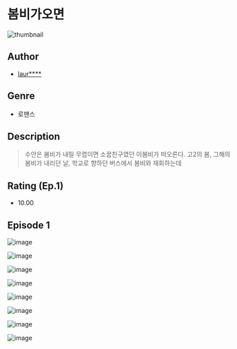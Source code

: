 # 봄비가오면
![thumbnail](https://image-comic.pstatic.net/user_contents_data/challenge_comic/2023/05/25/271138/upload_7220508473461977144_480x623.jpeg)

## Author
- [laur****](https://comic.naver.com/artistTitle?id=271138)

## Genre
- 로맨스

## Description
> 수안은 봄비가 내릴 무렵이면 소꿉친구였던 이봄비가 떠오른다. 고2의 봄, 그해의 봄비가 내리던 날, 학교로 향하던 버스에서 봄비와 재회하는데


## Rating (Ep.1)
- 10.00

## Episode 1
![image](https://image-comic.pstatic.net/user_contents_data/challenge_comic/2023/05/25/271138/upload_3558188068319343925.jpeg)

![image](https://image-comic.pstatic.net/user_contents_data/challenge_comic/2023/05/25/271138/upload_7075829261670625842.jpeg)

![image](https://image-comic.pstatic.net/user_contents_data/challenge_comic/2023/05/25/271138/upload_3977857569973745977.jpeg)

![image](https://image-comic.pstatic.net/user_contents_data/challenge_comic/2023/05/25/271138/upload_3905242308805813345.jpeg)

![image](https://image-comic.pstatic.net/user_contents_data/challenge_comic/2023/05/25/271138/upload_3991146276113889075.jpeg)

![image](https://image-comic.pstatic.net/user_contents_data/challenge_comic/2023/05/25/271138/upload_7234250191277483056.jpeg)

![image](https://image-comic.pstatic.net/user_contents_data/challenge_comic/2023/05/25/271138/upload_3690812471685505593.jpeg)

![image](https://image-comic.pstatic.net/user_contents_data/challenge_comic/2023/05/25/271138/upload_7365130741751177776.jpeg)

